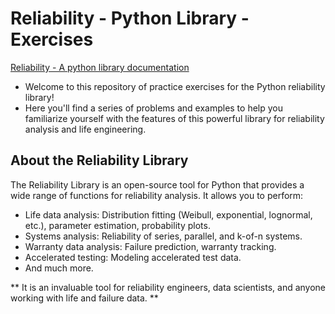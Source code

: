 # Reliability - Python Library - Exercises

[Reliability - A python library documentation](https://reliability.readthedocs.io/en/latest/)


- Welcome to this repository of practice exercises for the Python reliability library!   
- Here you'll find a series of problems and examples to help you familiarize yourself with the features of this powerful library for reliability analysis and life engineering.   

## About the Reliability Library
The Reliability Library is an open-source tool for Python that provides a wide range of functions for reliability analysis. It allows you to perform:

- Life data analysis: Distribution fitting (Weibull, exponential, lognormal, etc.), parameter estimation, probability plots.
- Systems analysis: Reliability of series, parallel, and k-of-n systems.
- Warranty data analysis: Failure prediction, warranty tracking.
- Accelerated testing: Modeling accelerated test data.
- And much more.


** It is an invaluable tool for reliability engineers, data scientists, and anyone working with life and failure data. **
